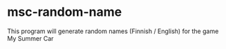 # msc-random-name
This program will generate random names (Finnish / English)  for the game My Summer Car
